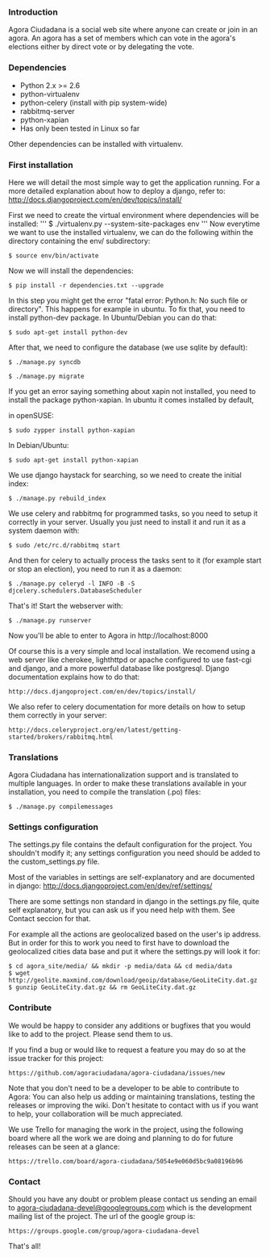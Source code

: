 ### Introduction

Agora Ciudadana is a social web site  where anyone can create or join in
an agora. An  agora has a set  of members which can vote  in the agora's
elections either by direct vote or by delegating the vote.


### Dependencies

* Python 2.x >= 2.6
* python-virtualenv
* python-celery (install with pip system-wide)
* rabbitmq-server
* python-xapian
* Has only been tested in Linux so far

Other dependencies can be installed with virtualenv.


### First installation

Here we will detail the most  simple way to get the application running.
For a more detailed explanation about  how to deploy a django, refer to:
http://docs.djangoproject.com/en/dev/topics/install/

First we need to create  the virtual environment where dependencies will
be installed:
'''
    $ ./virtualenv.py --system-site-packages env
'''
Now everytime  we want to  use the installed  virtualenv, we can  do the
following within the directory containing the env/ subdirectory:

    $ source env/bin/activate

Now we will install the dependencies:

    $ pip install -r dependencies.txt --upgrade

In this  step you might  get the error  "fatal error: Python.h:  No such
file or directory". This happens for example in ubuntu. To fix that, you
need to install python-dev package. In Ubuntu/Debian you can do that:

    $ sudo apt-get install python-dev

After that, we need to configure the database (we use sqlite by default):

    $ ./manage.py syncdb

    $ ./manage.py migrate

If you get an error saying something about xapin not installed, you need
to install  the package python-xapian.  In ubuntu it comes  installed by
default,

in openSUSE:

    $ sudo zypper install python-xapian

In Debian/Ubuntu:

    $ sudo apt-get install python-xapian

We use django  haystack for searching, so we need  to create the initial
index:

    $ ./manage.py rebuild_index

We use celery and rabbitmq for programmed tasks, so you need to setup it
correctly in your server. Usually you just need to install it and run it
as a system daemon with:

    $ sudo /etc/rc.d/rabbitmq start

And  then for  celery to  actually  process the  tasks sent  to it  (for
example start or stop an election), you need to run it as a daemon:

    $ ./manage.py celeryd -l INFO -B -S djcelery.schedulers.DatabaseScheduler

That's it! Start the webserver with:

    $ ./manage.py runserver

Now you'll be able to enter to Agora in http://localhost:8000

Of course  this is  a very  simple and  local installation.  We recomend
using a web server like cherokee, lighthttpd or apache configured to use
fast-cgi  and django,  and  a more  powerful  database like  postgresql.
Django documentation explains how to do that:

    http://docs.djangoproject.com/en/dev/topics/install/

We also refer  to celery documentation for more details  on how to setup
them correctly in your server:

    http://docs.celeryproject.org/en/latest/getting-started/brokers/rabbitmq.html


### Translations

Agora Ciudadana  has internationalization  support and is  translated to
multiple languages.  In order  to make  these translations  available in
your installation, you need to compile the translation (.po) files:

    $ ./manage.py compilemessages


### Settings configuration

The settings.py file contains the default configuration for the project.
You shouldn't modify  it; any settings configuration you  need should be
added to the custom_settings.py file.

Most  of  the  variables  in   settings  are  self-explanatory  and  are
documented in django: http://docs.djangoproject.com/en/dev/ref/settings/

There are some settings non standard  in django in the settings.py file,
quite self explanatory, but  you can ask us if you  need help with them.
See Contact seccion for that.

For example  all the  actions are  geolocalized based  on the  user's ip
address.  But in  order for  this  to work  you  need to  first have  to
download  the  geolocalized  cities  data  base and  put  it  where  the
settings.py will look it for:

    $ cd agora_site/media/ && mkdir -p media/data && cd media/data
    $ wget http://geolite.maxmind.com/download/geoip/database/GeoLiteCity.dat.gz
    $ gunzip GeoLiteCity.dat.gz && rm GeoLiteCity.dat.gz


### Contribute

We would be  happy to consider any additions or  bugfixes that you would
like to add to the project. Please send them to us.

If you find  a bug or would like  to request a feature you may  do so at
the issue tracker for this project:

    https://github.com/agoraciudadana/agora-ciudadana/issues/new

Note that you don't  need to be a developer to be  able to contribute to
Agora: You can also help  us adding or maintaining translations, testing
the releases or improving the wiki. Don't hesitate to contact with us if
you want to help, your collaboration will be much appreciated.

We use Trello for managing the  work in the project, using the following
board where  all the  work we are  doing and planning  to do  for future
releases can be seen at a glance:

    https://trello.com/board/agora-ciudadana/5054e9e060d5bc9a08196b96


### Contact

Should  you have  any  doubt or  problem please  contact  us sending  an
email to agora-ciudadana-devel@googlegroups.com which is the development
mailing list of the project. The url of the google group is:

    https://groups.google.com/group/agora-ciudadana-devel

That's all!
